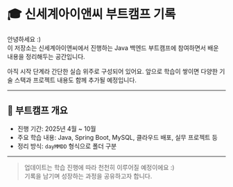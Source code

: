 # 🎓 신세계아이앤씨 부트캠프 기록

안녕하세요 :)  
이 저장소는 신세계아이앤씨에서 진행하는 Java 백엔드 부트캠프에 참여하면서 배운 내용을 정리해두는 공간입니다.

아직 시작 단계라 간단한 실습 위주로 구성되어 있어요. 
앞으로 학습이 쌓이면 다양한 기술 스택과 프로젝트 내용도 함께 추가될 예정입니다.

---

## 📅 부트캠프 개요

- 진행 기간: 2025년 4월 ~ 10월  
- 주요 학습 내용: Java, Spring Boot, MySQL, 클라우드 배포, 실무 프로젝트 등  
- 정리 방식: `dayMMDD` 형식으로 폴더 구분

---

> 업데이트는 학습 진행에 따라 천천히 이루어질 예정이에요 :)  
> 기록을 남기며 성장하는 과정을 공유하고자 합니다.
